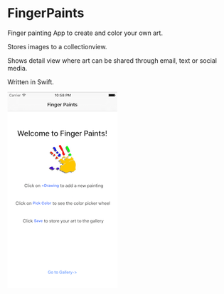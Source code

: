 # FingerPaints

Finger painting App to create and color your own art.

Stores images to a collectionview.

Shows detail view where art can be shared through email, text or social media.

Written in Swift.

![FingerPaints](https://github.com/wiseguy16/iOS-Portfolio/blob/master/FingerPaints.png)  



